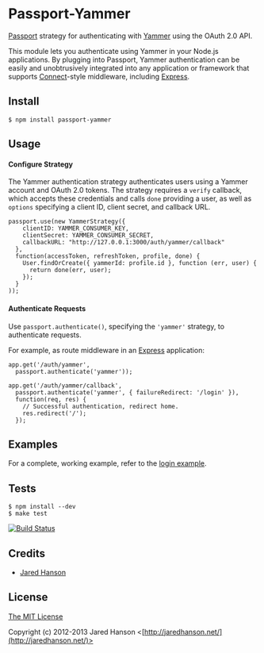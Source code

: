 # Passport-Yammer

[Passport](https://github.com/jaredhanson/passport) strategy for authenticating
with [Yammer](https://www.yammer.com/) using the OAuth 2.0 API.

This module lets you authenticate using Yammer in your Node.js applications.
By plugging into Passport, Yammer authentication can be easily and
unobtrusively integrated into any application or framework that supports
[Connect](http://www.senchalabs.org/connect/)-style middleware, including
[Express](http://expressjs.com/).

## Install

    $ npm install passport-yammer

## Usage

#### Configure Strategy

The Yammer authentication strategy authenticates users using a Yammer
account and OAuth 2.0 tokens.  The strategy requires a `verify` callback, which
accepts these credentials and calls `done` providing a user, as well as
`options` specifying a client ID, client secret, and callback URL.

    passport.use(new YammerStrategy({
        clientID: YAMMER_CONSUMER_KEY,
        clientSecret: YAMMER_CONSUMER_SECRET,
        callbackURL: "http://127.0.0.1:3000/auth/yammer/callback"
      },
      function(accessToken, refreshToken, profile, done) {
        User.findOrCreate({ yammerId: profile.id }, function (err, user) {
          return done(err, user);
        });
      }
    ));

#### Authenticate Requests

Use `passport.authenticate()`, specifying the `'yammer'` strategy, to
authenticate requests.

For example, as route middleware in an [Express](http://expressjs.com/)
application:

    app.get('/auth/yammer',
      passport.authenticate('yammer'));

    app.get('/auth/yammer/callback', 
      passport.authenticate('yammer', { failureRedirect: '/login' }),
      function(req, res) {
        // Successful authentication, redirect home.
        res.redirect('/');
      });

## Examples

For a complete, working example, refer to the [login example](https://github.com/jaredhanson/passport-yammer/tree/master/examples/login).

## Tests

    $ npm install --dev
    $ make test

[![Build Status](https://secure.travis-ci.org/jaredhanson/passport-yammer.png)](http://travis-ci.org/jaredhanson/passport-yammer)

## Credits

  - [Jared Hanson](http://github.com/jaredhanson)

## License

[The MIT License](http://opensource.org/licenses/MIT)

Copyright (c) 2012-2013 Jared Hanson <[http://jaredhanson.net/](http://jaredhanson.net/)>
